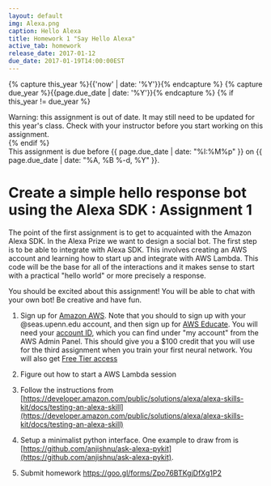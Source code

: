 ```yaml
---
layout: default
img: Alexa.png
caption: Hello Alexa    
title: Homework 1 "Say Hello Alexa"
active_tab: homework
release_date: 2017-01-12
due_date: 2017-01-19T14:00:00EST
---
```


<!-- Check whether the assignment is up to date -->
{% capture this_year %}{{'now' | date: '%Y'}}{% endcapture %}
{% capture due_year %}{{page.due_date | date: '%Y'}}{% endcapture %}
{% if this_year != due_year %} 
<div class="alert alert-danger">
Warning: this assignment is out of date.  It may still need to be updated for this year's class.  Check with your instructor before you start working on this assignment.
</div>
{% endif %}
<!-- End of check whether the assignment is up to date -->

<div class="alert alert-info">
This assignment is due before {{ page.due_date | date: "%I:%M%p" }} on {{ page.due_date | date: "%A, %B %-d, %Y" }}.
</div>


Create a simple hello response bot using the Alexa SDK <span class="text-muted">: Assignment 1</span> 
=============================================================

The point of the first assignment is to get to acquainted with the Amazon Alexa SDK. In the Alexa Prize we want to design a social bot. The first step is to be able to integrate  with Alexa SDK. This involves creating an AWS account and learning how to start up and integrate with AWS Lambda. This code will be the base for all of the interactions and it makes sense to start with a practical "hello world" or more precisely a response. 

You should be excited about this assignment! You will be able to chat with your own bot! Be creative and have fun.

1. Sign up for [Amazon AWS](https://aws.amazon.com/console/). Note that you should to sign up with your @seas.upenn.edu account, and then sign up for [AWS Educate](https://aws.amazon.com/education/awseducate/apply/).  You will need your [account ID](https://console.aws.amazon.com/billing/home?#/account), which you can find under "my account" from the AWS Admin Panel.  This should give you a $100 credit that you will use for the third assignment when you train your first neural network. You will also get [Free Tier access](https://aws.amazon.com/free/)
2. Figure out how to start a AWS Lambda session
3. Follow the instructions from [https://developer.amazon.com/public/solutions/alexa/alexa-skills-kit/docs/testing-an-alexa-skill](https://developer.amazon.com/public/solutions/alexa/alexa-skills-kit/docs/testing-an-alexa-skill)
4. Setup a minimalist python interface. One example to draw from is [https://github.com/anjishnu/ask-alexa-pykit](https://github.com/anjishnu/ask-alexa-pykit).
 

5. Submit homework https://goo.gl/forms/Zpo76BTKgjDfXg1P2